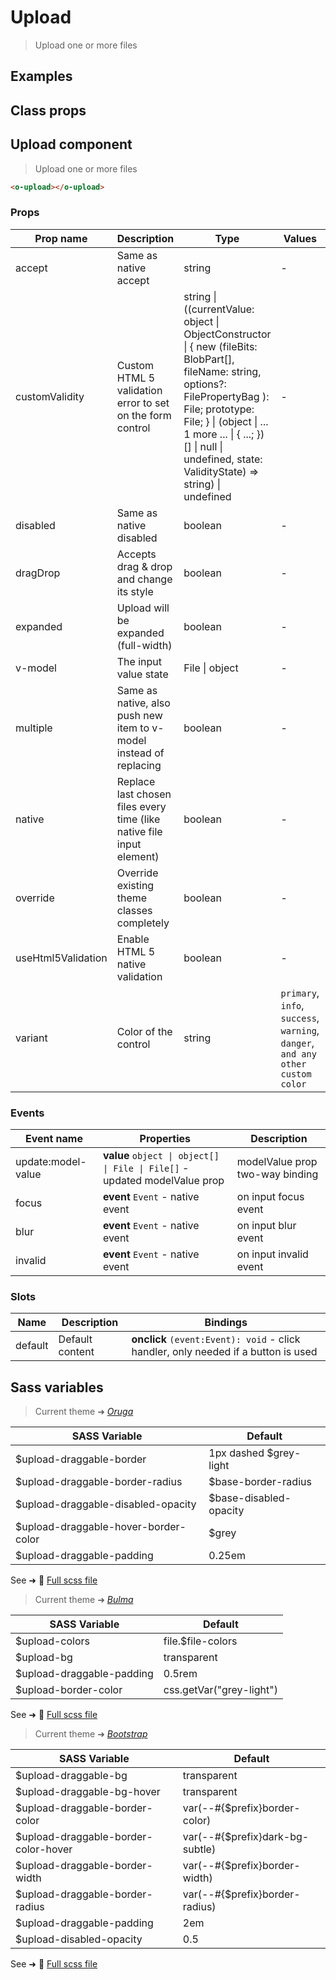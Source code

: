 # Upload

<div class="vp-doc">

> Upload one or more files

</div>

<div class="vp-example">

## Examples

<example-upload />

</div>

<div class="vp-example">

## Class props

<inspector-upload-viewer />

</div>

<div class="vp-doc">

## Upload component

> Upload one or more files

```html
<o-upload></o-upload>
```

### Props

| Prop name          | Description                                                           | Type                                                                                                                                                                                                                                                                             | Values                                                                          | Default                                                                                                                                             |
| ------------------ | --------------------------------------------------------------------- | -------------------------------------------------------------------------------------------------------------------------------------------------------------------------------------------------------------------------------------------------------------------------------- | ------------------------------------------------------------------------------- | --------------------------------------------------------------------------------------------------------------------------------------------------- |
| accept             | Same as native accept                                                 | string                                                                                                                                                                                                                                                                           | -                                                                               |                                                                                                                                                     |
| customValidity     | Custom HTML 5 validation error to set on the form control             | string \| ((currentValue: object \| ObjectConstructor \| { new (fileBits: BlobPart[], fileName: string, options?: FilePropertyBag ): File; prototype: File; } \| (object \| ... 1 more ... \| { ...; })[] \| null \| undefined, state: ValidityState) =&gt; string) \| undefined | -                                                                               | <code style='white-space: nowrap; padding: 0;'>""</code>                                                                                            |
| disabled           | Same as native disabled                                               | boolean                                                                                                                                                                                                                                                                          | -                                                                               | <code style='white-space: nowrap; padding: 0;'>false</code>                                                                                         |
| dragDrop           | Accepts drag & drop and change its style                              | boolean                                                                                                                                                                                                                                                                          | -                                                                               | <code style='white-space: nowrap; padding: 0;'>false</code>                                                                                         |
| expanded           | Upload will be expanded (full-width)                                  | boolean                                                                                                                                                                                                                                                                          | -                                                                               | <code style='white-space: nowrap; padding: 0;'>false</code>                                                                                         |
| v-model            | The input value state                                                 | File \| object                                                                                                                                                                                                                                                                   | -                                                                               |                                                                                                                                                     |
| multiple           | Same as native, also push new item to v-model instead of replacing    | boolean                                                                                                                                                                                                                                                                          | -                                                                               | <code style='white-space: nowrap; padding: 0;'></code>                                                                                              |
| native             | Replace last chosen files every time (like native file input element) | boolean                                                                                                                                                                                                                                                                          | -                                                                               | <code style='white-space: nowrap; padding: 0;'>true</code>                                                                                          |
| override           | Override existing theme classes completely                            | boolean                                                                                                                                                                                                                                                                          | -                                                                               |                                                                                                                                                     |
| useHtml5Validation | Enable HTML 5 native validation                                       | boolean                                                                                                                                                                                                                                                                          | -                                                                               | <div><small>From <b>config</b>:</small></div><code style='white-space: nowrap; padding: 0;'>{<br>&nbsp;&nbsp;useHtml5Validation: true<br>}</code>   |
| variant            | Color of the control                                                  | string                                                                                                                                                                                                                                                                           | `primary`, `info`, `success`, `warning`, `danger`, `and any other custom color` | <div><small>From <b>config</b>:</small></div><code style='white-space: nowrap; padding: 0;'>upload: {<br>&nbsp;&nbsp;variant: undefined<br>}</code> |

### Events

| Event name         | Properties                                                                 | Description                     |
| ------------------ | -------------------------------------------------------------------------- | ------------------------------- |
| update:model-value | **value** `object \| object[] \| File \| File[]` - updated modelValue prop | modelValue prop two-way binding |
| focus              | **event** `Event` - native event                                           | on input focus event            |
| blur               | **event** `Event` - native event                                           | on input blur event             |
| invalid            | **event** `Event` - native event                                           | on input invalid event          |

### Slots

| Name    | Description     | Bindings                                                                           |
| ------- | --------------- | ---------------------------------------------------------------------------------- |
| default | Default content | **onclick** `(event:Event): void` - click handler, only needed if a button is used |

</div>

<div class="vp-doc">

## Sass variables

<div class="theme-oruga">

> Current theme ➜ _[Oruga](https://github.com/oruga-ui/theme-oruga)_

| SASS Variable                        | Default                |
| ------------------------------------ | ---------------------- |
| $upload-draggable-border             | 1px dashed $grey-light |
| $upload-draggable-border-radius      | $base-border-radius    |
| $upload-draggable-disabled-opacity   | $base-disabled-opacity |
| $upload-draggable-hover-border-color | $grey                  |
| $upload-draggable-padding            | 0.25em                 |

See ➜ 📄 [Full scss file](https://github.com/oruga-ui/theme-oruga/tree/main/src/assets/scss/components/_upload.scss)

</div>
<div class="theme-bulma">

> Current theme ➜ _[Bulma](https://github.com/oruga-ui/theme-bulma)_

| SASS Variable             | Default                  |
| ------------------------- | ------------------------ |
| $upload-colors            | file.$file-colors        |
| $upload-bg                | transparent              |
| $upload-draggable-padding | 0.5rem                   |
| $upload-border-color      | css.getVar("grey-light") |

See ➜ 📄 [Full scss file](https://github.com/oruga-ui/theme-bulma/tree/main/src/assets/scss/components/_upload.scss)

</div>
<div class="theme-bootstrap">

> Current theme ➜ _[Bootstrap](https://github.com/oruga-ui/theme-bootstrap)_

| SASS Variable                        | Default                         |
| ------------------------------------ | ------------------------------- |
| $upload-draggable-bg                 | transparent                     |
| $upload-draggable-bg-hover           | transparent                     |
| $upload-draggable-border-color       | var(--#{$prefix}border-color)   |
| $upload-draggable-border-color-hover | var(--#{$prefix}dark-bg-subtle) |
| $upload-draggable-border-width       | var(--#{$prefix}border-width)   |
| $upload-draggable-border-radius      | var(--#{$prefix}border-radius)  |
| $upload-draggable-padding            | 2em                             |
| $upload-disabled-opacity             | 0.5                             |

See ➜ 📄 [Full scss file](https://github.com/oruga-ui/theme-bootstrap/tree/main/src/assets/scss/components/_upload.scss)

</div>

</div>
